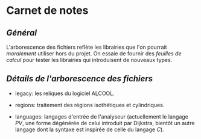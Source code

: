**Carnet de notes**
===================
*Général*
---------
L'arborescence des fichiers reflète les librairies que l'on pourrait 
*moralement* utiliser hors du projet. On essaie de fournir des *feuilles de 
calcul* pour tester les librairies qui introduisent de nouveaux types.  

*Détails de l'arborescence des fichiers*
----------------------------------------

* legacy:
les reliques du logiciel ALCOOL.

* regions: traitement des régions isothétiques et cylindriques.

* languages: langages d'entrée de l'analyseur (actuellement le langage _PV_, 
une forme dégénérée de celui introduit par Dijkstra, bientôt un autre langage 
dont la syntaxe est inspirée de celle du langage _C_). 
